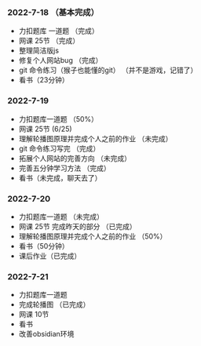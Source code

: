 ### 2022-7-18  （基本完成）
- 力扣题库 一道题  （完成）
- 网课 25节 （完成）
- 整理简洁版js 
- 修复个人网站bug  （完成）
- git 命令练习（猴子也能懂的git） （并不是游戏，记错了）
- 看书（23分钟）

### 2022-7-19 
- 力扣题库一道题  （50%）
- 网课 25节  (6/25)
- 理解轮播图原理并完成个人之前的作业 （未完成）
- git 命令练习写完 （完成）
- 拓展个人网站的完善方向  （未完成）
- 完善五分钟学习方法 （完成）
- 看书（未完成，聊天去了）

### 2022-7-20
- 力扣题库一道题  （未完成）
- 网课 25节  完成昨天的部分 （已完成）
- 理解轮播图原理并完成个人之前的作业 （50%）
- 看书（50分钟）
- 课后作业（已完成）

### 2022-7-21
- 力扣题库一道题  
- 完成轮播图 （已完成）
- 网课 10节
- 看书
- 改善obsidian环境
